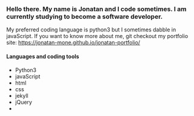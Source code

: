 ### Hello there. My name is Jonatan and I code sometimes. I am currently studying to become a software developer.


My preferred coding language is python3 but I sometimes dabble in javaScript.
If you want to know more about me, git checkout my portfolio site: https://jonatan-mone.github.io/jonatan-portfolio/

#### Languages and coding tools
* Python3
* javaScript
* html
* css
* jekyll
* jQuery
* 
